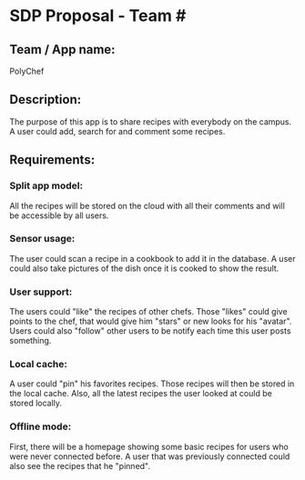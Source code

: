 # SDP Proposal - Team \#

## Team / App name:
PolyChef

## Description:
The purpose of this app is to share recipes with everybody on the campus. A user could add, search for and comment some recipes. 

## Requirements:
### Split app model: 
All the recipes will be stored on the cloud with all their comments and will be accessible by all users.

### Sensor usage:
The user could scan a recipe in a cookbook to add it in the database. A user could also take pictures of the dish once it is cooked to show the result.

### User support:
The users could "like" the recipes of other chefs. Those "likes" could give points to the chef, that would give him "stars" or new looks for his "avatar". Users could also "follow" other users to be notify each time this user posts something.

### Local cache:
A user could "pin" his favorites recipes. Those recipes will then be stored in the local cache. Also, all the latest recipes the user looked at could be stored locally.  

### Offline mode:
First, there will be a homepage showing some basic recipes for users who were never connected before. A user that was previously connected could also see the recipes that he "pinned".

